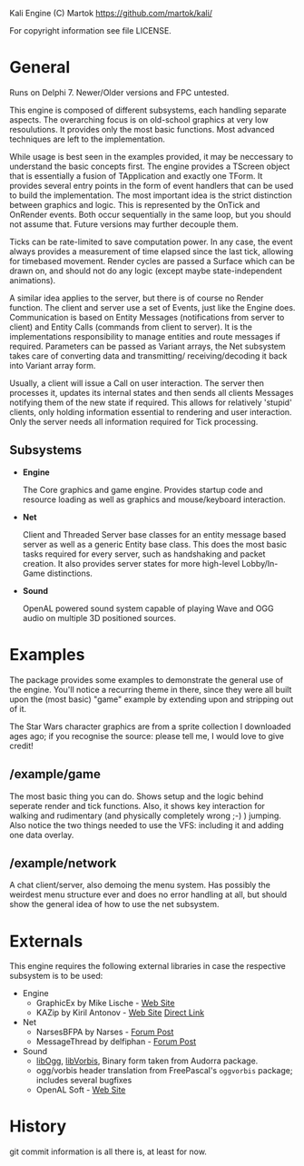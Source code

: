 Kali Engine (C) Martok
https://github.com/martok/kali/

For copyright information see file LICENSE.

General
=======
Runs on Delphi 7.
Newer/Older versions and FPC untested.

This engine is composed of different subsystems, each handling separate aspects.
The overarching focus is on old-school graphics at very low resoulutions.
It provides only the most basic functions. Most advanced techniques are left to the
implementation.

While usage is best seen in the examples provided, it may be neccessary to understand
the basic concepts first. The engine provides a TScreen object that is essentially a
fusion of TApplication and exactly one TForm. It provides several entry points in the
form of event handlers that can be used to build the implementation.
The most important idea is the strict distinction between graphics and logic. This
is represented by the OnTick and OnRender events. Both occur sequentially in the same
loop, but you should not assume that. Future versions may further decouple them.

Ticks can be rate-limited to save computation power. In any case, the event always
provides a measurement of time elapsed since the last tick, allowing for timebased
movement.
Render cycles are passed a Surface which can be drawn on, and should not do any
logic (except maybe state-independent animations).

A similar idea applies to the server, but there is of course no Render function.
The client and server use a set of Events, just like the Engine does.
Communication is based on Entity Messages (notifications from server to client) and
Entity Calls (commands from client to server). It is the implementations responsibility
to manage entities and route messages if required. Parameters can be passed as
Variant arrays, the Net subsystem takes care of converting data and transmitting/
receiving/decoding it back into Variant array form.

Usually, a client will issue a Call on user interaction. The server then processes it,
updates its internal states and then sends all clients Messages notifying them of the new
state if required. This allows for relatively 'stupid' clients, only holding information
essential to rendering and user interaction. Only the server needs all information
required for Tick processing.


Subsystems
----------
*   **Engine**

    The Core graphics and game engine. Provides startup code and resource loading
    as well as graphics and mouse/keyboard interaction.

*   **Net**

    Client and Threaded Server base classes for an entity message based server
    as well as a generic Entity base class. This does the most basic tasks required
    for every server, such as handshaking and packet creation. It also provides
    server states for more high-level Lobby/In-Game distinctions.

*   **Sound**

    OpenAL powered sound system capable of playing Wave and OGG audio on multiple 3D
    positioned sources.

Examples
========
The package provides some examples to demonstrate the general use of the engine.
You'll notice a recurring theme in there, since they were all built upon the (most
basic) "game" example by extending upon and stripping out of it.

The Star Wars character graphics are from a sprite collection I downloaded ages ago;
if you recognise the source: please tell me, I would love to give credit!

/example/game
--------------
The most basic thing you can do. Shows setup and the logic behind seperate render
and tick functions. Also, it shows key interaction for walking and rudimentary
(and physically completely wrong ;-) ) jumping.
Also notice the two things needed to use the VFS: including it and adding one data overlay.

/example/network
----------------
A chat client/server, also demoing the menu system. Has possibly the weirdest menu
structure ever and does no error handling at all, but should show the general idea
of how to use the net subsystem.


Externals
=========
This engine requires the following external libraries in case the respective subsystem
is to be used:

* Engine
    * GraphicEx by Mike Lische - [Web Site](http://www.soft-gems.net/index.php/libs/graphicex-library)
    * KAZip by Kiril Antonov - [Web Site](http://kadao.dir.bg/) [Direct Link](http://kadao.dir.bg/products.htm#KAZIP)
* Net
    * NarsesBFPA by Narses - [Forum Post](http://www.delphi-forum.de/topic_TNBFPA+v112++SocketKompos+mit+Protokollfunktionen_71223.html)
    * MessageThread by delfiphan - [Forum Post](http://www.delphi-library.de/topic_Ereignisorientierte+ThreadsMessage+Handling_90333.html)
* Sound
    * [libOgg](http://xiph.org/ogg/), [libVorbis](http://xiph.org/vorbis/), Binary form taken from Audorra package.
    * ogg/vorbis header translation from FreePascal's `oggvorbis` package; includes several bugfixes
    * OpenAL Soft - [Web Site](http://kcat.strangesoft.net/openal.html)



History
=======
git commit information is all there is, at least for now.

